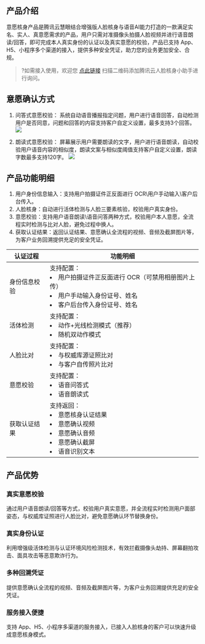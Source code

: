 ## 产品介绍
意愿核身产品是腾讯云慧眼结合增强版人脸核身与语音AI能力打造的一款满足实名、实人、真意愿需求的产品，用户只需对准摄像头拍摄人脸视频并进行语音朗读/回答，即可完成本人真实身份的认证以及真实意愿的校验，产品已支持 App、H5、小程序多个渠道的接入，提供多种安全凭证，助力您的业务更加安全、合规。
>?如需接入使用，欢迎您 [点此链接](https://cloud.tencent.com/document/product/1007/56130) 扫描二维码添加腾讯云人脸核身小助手进行询问。

## 意愿确认方式
1. 问答式意愿校验：
系统自动语音播报指定问题，用户进行语音回答，自动检测用户是否同意，问题和回答的内容支持客户自定义设置，最多支持3个回答。
![](https://qcloudimg.tencent-cloud.cn/raw/c8fe8720523d49050114374ab5b0b3f6.png)

2. 朗读式意愿校验：
屏幕展示用户需要朗读的文字，用户进行语音朗读，自动校验用户语音内容的相似度，朗读文案与相似度阈值支持客户自定义设置，朗读字数最多支持120字。
![](https://qcloudimg.tencent-cloud.cn/raw/a55f55b60ff4caf8263309197e08e8ce.png)

## 产品功能明细
1. 用户身份信息输入：支持用户拍摄证件正反面进行 OCR\用户手动输入\客户后台传入。
2. 人脸核身：自动进行活体检测与人脸三要素核验，校验用户真实身份。
3. 意愿校验：支持用户语音朗读\语音问答两种方式，校验用户本人意愿，全流程实时检测与比对人脸，避免过程中换人。
4. 获取认证结果：返回认证结果、意愿确认全流程的视频、音频及截屏图片等，为客户业务回溯提供充足的安全凭证。

| 认证过程 | 功能明细 | 
|---------|---------|
| 身份信息校验	| 支持配置：<li>用户拍摄证件正反面进行 OCR（可禁用相册图片上传）<li>用户手动输入身份证号、姓名<li>客户后台传入身份证号、姓名| 
|活体检测	|支持配置：<li>动作+光线检测模式（推荐）<li>随机双动作模式|
|人脸比对	|支持配置：<li>与权威库源证照比对<li>与客户自传照片比对|
|意愿校验	|支持配置：<li>语音问答式<li>语音朗读式|
|获取认证结果	|支持返回：<li>意愿核身认证结果<li>意愿确认视频<li>意愿确认音频<li>意愿确认截屏<li>语音识别文本|

## 产品优势
### 真实意愿校验
通过用户语音朗读/回答等方式，校验用户真实意愿，并全流程实时检测用户面部姿态，与权威库证照进行人脸比对，避免意愿确认环节替换身份。
### 真实身份认证
利用增强级活体检测与认证环境风险检测技术，有效拦截摄像头劫持、屏幕翻拍攻击、面具攻击等恶意欺诈行为。
### 多种回溯凭证
提供意愿确认全流程的视频、音频及截屏图片等，为客户业务回溯提供充足的安全凭证。
### 服务接入便捷
支持 App、H5、小程序多渠道的服务接入，已接入人脸核身的客户可以快速升级成意愿核身模式。

